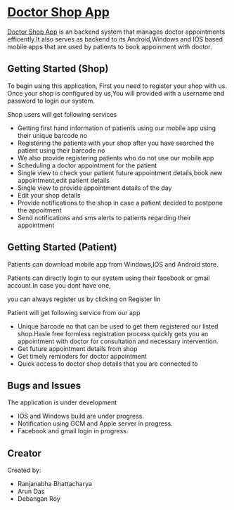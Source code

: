 # [Doctor Shop App](http://www.dappoint.com/shopapp/pages/login.html)

[Doctor Shop App](http://www.dappoint.com/shopapp/pages/login.html) is an backend system that manages doctor appointments efficently.It also serves as backend to its Android,Windows and IOS based mobile apps that are used by patients to book appoinment with doctor.

## Getting Started (Shop)

To begin using this application, First you need to register your shop with us.
Once your shop is configured by us,You will provided with a username and password to login our system.

Shop users will get following services

* Getting first hand information of patients using our mobile app using their unique barcode no
* Registering the patients with your shop after you have searched the patient using their barcode no
* We also provide registering patients who do not use our mobile app
* Scheduling a doctor appointment for the patient
* Single view to check your patient future appointment details,book new appointment,edit patient details
* Single view to provide appointment details of the day
* Edit your shop details
* Provide notifications to the shop in case a patient decided to postpone the appoitment
* Send notifications and sms alerts to patients regarding their appointment

## Getting Started (Patient)

Patients can download mobile app from Windows,IOS and Android store.

Patients can directly login to our system using their facebook or gmail account.In case you dont have one,

you can always register us by clicking on Register lin

Patient will get following service from our app

* Unique barcode no that can be used to get them registered our listed shop.Hasle free formless registration
  process quickly gets you an appointment with doctor for consultation and necessary intervention.
* Get future appointment details from shop
* Get timely reminders for doctor appointment
* Quick access to doctor shop details that you are connected to



## Bugs and Issues

The application is under development

* IOS and Windows build are under progress.
* Notification using GCM and Apple server in progress.
* Facebook and gmail login in progress.

## Creator

Created by:

* Ranjanabha Bhattacharya
* Arun Das
* Debangan Roy

